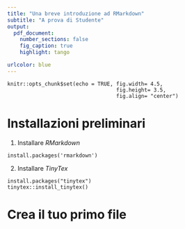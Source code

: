 ```yaml
---
title: "Una breve introduzione ad RMarkdown"
subtitle: "A prova di Studente"
output: 
  pdf_document:
    number_sections: false
    fig_caption: true
    highlight: tango

urlcolor: blue
---
```


```{r setup, include=FALSE}
knitr::opts_chunk$set(echo = TRUE, fig.width= 4.5, 
                                   fig.height= 3.5, 
                                   fig.align= "center")
```

# Installazioni preliminari
1. Installare *RMarkdown*
```{r, eval=FALSE}
install.packages('rmarkdown')
```

2. Installare *TinyTex*
```{r, eval=FALSE}
install.packages("tinytex")
tinytex::install_tinytex()
```

# Crea il tuo primo file 
